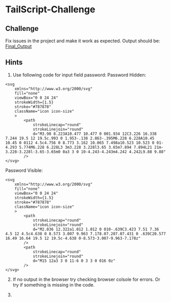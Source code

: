 # TailScript-Challenge

## Challenge

Fix issues in the project and make it work as expected.
Output should be: [Final_Output](./VEP-Banking.pdf)

## Hints

1. Use following code for input field password:
   Password Hidden:

```
<svg
    xmlns="http://www.w3.org/2000/svg"
    fill="none"
    viewBox="0 0 24 24"
    strokeWidth={1.5}
    stroke="#787878"
    className="icon icon-size"
    >
        <path
            strokeLinecap="round"
            strokeLinejoin="round"
            d="M3.98 8.223A10.477 10.477 0 001.934 12C3.226 16.338 7.244 19.5 12 19.5c.993 0 1.953-.138 2.863-.395M6.228 6.228A10.45 10.45 0 0112 4.5c4.756 0 8.773 3.162 10.065 7.498a10.523 10.523 0 01-4.293 5.774M6.228 6.228L3 3m3.228 3.228l3.65 3.65m7.894 7.894L21 21m-3.228-3.228l-3.65-3.65m0 0a3 3 0 10-4.243-4.243m4.242 4.242L9.88 9.88"
        />
</svg>
```

Password Visible:

```
<svg
    xmlns="http://www.w3.org/2000/svg"
    fill="none"
    viewBox="0 0 24 24"
    strokeWidth={1.5}
    stroke="#787878"
    className="icon icon-size"
    >
        <path
            strokeLinecap="round"
            strokeLinejoin="round"
            d="M2.036 12.322a1.012 1.012 0 010-.639C3.423 7.51 7.36 4.5 12 4.5c4.638 0 8.573 3.007 9.963 7.178.07.207.07.431 0 .639C20.577 16.49 16.64 19.5 12 19.5c-4.638 0-8.573-3.007-9.963-7.178z"
        />
        <path
            strokeLinecap="round"
            strokeLinejoin="round"
            d="M15 12a3 3 0 11-6 0 3 3 0 016 0z"
        />
</svg>
```

2. If no output in the browser try checking browser colsole for errors. Or try if something is missing in the code.

3. 